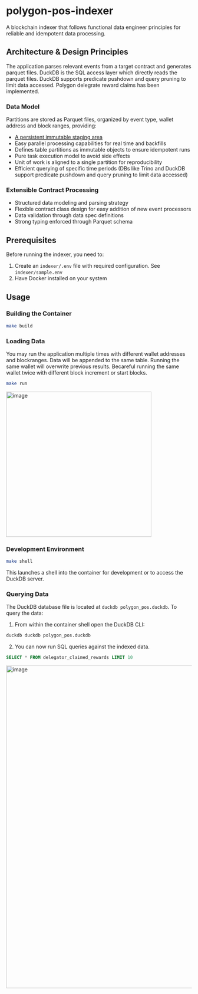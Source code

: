 # polygon-pos-indexer

A blockchain indexer that follows functional data engineer principles for reliable and idempotent data processing.

## Architecture & Design Principles
The application parses relevant events from a target contract and generates parquet files. DuckDB is the SQL access layer which directly reads the parquet files. DuckDB supports predicate pushdown and query pruning to limit data accessed. Polygon delegrate reward claims has been implemented.

### Data Model
Partitions are stored as Parquet files, organized by event type, wallet address and block ranges, providing:
- [A persistent immutable staging area](https://medium.com/p/functional-data-engineering-a-modern-paradigm-for-batch-data-processing-2327ec32c42a?source=social.tw )
- Easy parallel processing capabilities for real time and backfills
- Defines table partitions as immutable objects to ensure idempotent runs
- Pure task execution model to avoid side effects
- Unit of work is aligned to a single partition for reproducibility
- Efficient querying of specific time periods (DBs like Trino and DuckDB support predicate pushdown and query pruning to limit data accessed)

### Extensible Contract Processing
- Structured data modeling and parsing strategy
- Flexible contract class design for easy addition of new event processors
- Data validation through data spec definitions
- Strong typing enforced through Parquet schema

## Prerequisites

Before running the indexer, you need to:

1. Create an `indexer/.env` file with required configuration. See `indexer/sample.env`
2. Have Docker installed on your system

## Usage

### Building the Container
```bash
make build
```

### Loading Data
You may run the application multiple times with different wallet addresses and blockranges. Data will be appended to the same table.
Running the same wallet will overwrite previous results. Becareful running the same wallet twice with different block increment or start blocks.
```bash
make run
```
<img width="394" alt="image" src="https://github.com/user-attachments/assets/1c9e6f7b-b339-4357-b77e-fb0606b4db94" />


### Development Environment
```bash
make shell
```

This launches a shell into the container for development or to access the DuckDB server.

### Querying Data

The DuckDB database file is located at `duckdb polygon_pos.duckdb`. To query the data:

1. From within the container shell open the DuckDB CLI:
```bash
duckdb duckdb polygon_pos.duckdb
```

2. You can now run SQL queries against the indexed data.
```sql
SELECT * FROM delegator_claimed_rewards LIMIT 10
```
<img width="875" alt="image" src="https://github.com/user-attachments/assets/ebf117f8-8446-429a-bb4b-432646d29235" />


